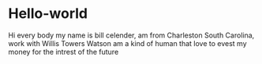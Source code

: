 # Hello-world
Hi every body my name is bill celender, am from Charleston South Carolina, work with Willis Towers Watson
am a kind of human that love to evest my money for the intrest of the future 
